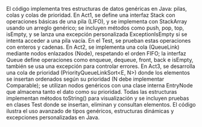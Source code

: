 El código implementa tres estructuras de datos genéricas en Java: pilas, colas y colas de prioridad. En Act1, se define una interfaz Stack<E> con operaciones básicas de una pila (LIFO), y se implementa con StackArray<E> usando un arreglo genérico; se incluyen métodos como push, pop, top, isEmpty, y se lanza una excepción personalizada ExceptionIsEmpty si se intenta acceder a una pila vacía. En el Test, se prueban estas operaciones con enteros y cadenas. En Act2, se implementa una cola (QueueLink<E>) mediante nodos enlazados (Node<E>), respetando el orden FIFO; la interfaz Queue<E> define operaciones como enqueue, dequeue, front, back e isEmpty, también se usa una excepción para controlar errores. En Act3, se desarrolla una cola de prioridad (PriorityQueueLinkSort<E, N>) donde los elementos se insertan ordenados según su prioridad (N debe implementar Comparable<N>); se utilizan nodos genéricos con una clase interna EntryNode que almacena tanto el dato como su prioridad. Todas las estructuras implementan métodos toString() para visualización y se incluyen pruebas en clases Test donde se insertan, eliminan y consultan elementos. El código ilustra el uso avanzado de tipos genéricos, estructuras dinámicas y excepciones personalizadas en Java. 
